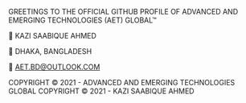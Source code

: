    GREETINGS TO THE OFFICIAL GITHUB PROFILE 
                      OF 
ADVANCED AND EMERGING TECHNOLOGIES (AET) GLOBAL™

👤 KAZI SAABIQUE AHMED

📍   DHAKA, BANGLADESH

📩 AET.BD@OUTLOOK.COM

COPYRIGHT © 2021 - ADVANCED AND EMERGING TECHNOLOGIES GLOBAL 
COPYRIGHT © 2021 - KAZI SAABIQUE AHMED
